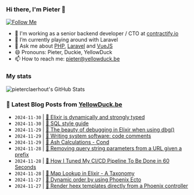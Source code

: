 ### Hi there, I'm Pieter 👋  
[![Follow Me](https://img.shields.io/github/followers/pieterclaerhout?label=Follow&style=social)](https://github.com/pieterclaerhout)

- 🏢 I'm working as a senior backend developer / CTO at [contractify.io](https://contractify.io)
- 🌱 I’m currently playing around with Laravel
- 💬 Ask me about [PHP](https://php.net), [Laravel](http://laravel.com) and [VueJS](https://vuejs.org)
- 😄 Pronouns: Pieter, Duckie, YellowDuck
- 📫 How to reach me: pieter@yellowduck.be

### My stats

![pieterclaerhout's GitHub Stats](https://github-readme-stats.vercel.app/api?username=pieterclaerhout&show_icons=true&count_private=true&line_height=40)

### 📩 Latest Blog Posts from [YellowDuck.be](https://www.yellowduck.be/)
<!-- BLOG-POST-LIST:START -->
- `2024-11-30` | [🔗 Elixir is dynamically and strongly typed](https://www.yellowduck.be/posts/elixir-is-dynamically-and-strongly-typed)  
- `2024-11-30` | [🔗 SQL style guide](https://www.yellowduck.be/posts/sql-style-guide)  
- `2024-11-29` | [🐥 The beauty of debugging in Elixir when using dbg&lpar;&rpar;](https://www.yellowduck.be/posts/the-beauty-of-debugging-in-elixir-when-using-dbg)  
- `2024-11-29` | [🔗 Writing system software: code comments](https://www.yellowduck.be/posts/writing-system-software-code-comments-antirez)  
- `2024-11-29` | [🔗 Ash Calculations - Cond](https://www.yellowduck.be/posts/ash-calculations-cond)  
- `2024-11-28` | [🐥 Removing query string parameters from a URL given a prefix](https://www.yellowduck.be/posts/removing-query-string-parameters-from-a-url-given-a-prefix)  
- `2024-11-28` | [🔗 How I Tuned My CI/CD Pipeline To Be Done in 60 Seconds](https://www.yellowduck.be/posts/how-i-tuned-my-ci-cd-pipeline-to-be-done-in-60-seconds)  
- `2024-11-28` | [🔗 Map Lookup in Elixir - A Taxonomy](https://www.yellowduck.be/posts/map-lookup-in-elixir-a-taxonomy)  
- `2024-11-27` | [🐥 Dynamic order by using Phoenix Ecto](https://www.yellowduck.be/posts/dynamic-order-by-using-phoenix-ecto)  
- `2024-11-27` | [🔗 Render heex templates directly from a Phoenix controller](https://www.yellowduck.be/posts/render-heex-templates-directly-from-a-phoenix-controller)  

<!-- BLOG-POST-LIST:END -->
